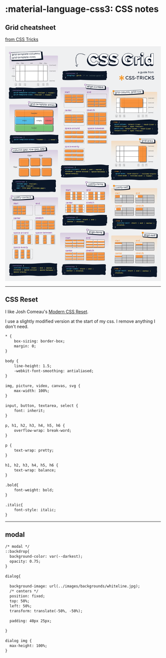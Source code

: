 :material-language-css3: CSS notes
========================

## Grid cheatsheet

[from CSS Tricks](https://css-tricks.com/snippets/css/complete-guide-grid/)

![css-grid-poster](../../media/css-grid-poster.png)

---

## CSS Reset

I like Josh Comeau's [Modern CSS Reset](https://www.joshwcomeau.com/css/custom-css-reset/).

I use a slightly modified version at the start of my css. I remove anything I don't need.

```
* {
    box-sizing: border-box;
    margin: 0;
}

body {
    line-height: 1.5;
    -webkit-font-smoothing: antialiased;
}

img, picture, video, canvas, svg {
    max-width: 100%;
}

input, button, textarea, select {
    font: inherit;
}

p, h1, h2, h3, h4, h5, h6 {
    overflow-wrap: break-word;
}

p {
    text-wrap: pretty;
}

h1, h2, h3, h4, h5, h6 {
    text-wrap: balance;
}

.bold{
    font-weight: bold;
}

.italic{
    font-style: italic;
}
```

---

## modal

```
/* modal */
::backdrop{
  background-color: var(--darkest);
  opacity: 0.75;
}

dialog{

  background-image: url(../images/backgrounds/whiteline.jpg);
  /* centers */
  position: fixed;
  top: 50%;
  left: 50%;
  transform: translate(-50%, -50%);

  padding: 40px 25px;

}

dialog img {
  max-height: 100%;
}
```

